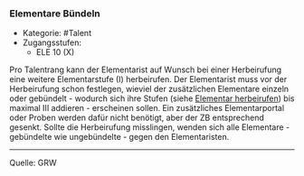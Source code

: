 ### Elementare Bündeln

- Kategorie: #Talent
- Zugangsstufen:
  - ELE 10 (X)

Pro Talentrang kann der Elementarist auf Wunsch bei einer Herbeirufung eine weitere Elementarstufe (I) herbeirufen. Der Elementarist muss vor der Herbeirufung schon festlegen, wieviel der zusätzlichen Elementare einzeln oder gebündelt - wodurch sich ihre Stufen (siehe [Elementar herbeirufen](../zauber/elementar-herbeirufen.md)) bis maximal III addieren - erscheinen sollen. Ein zusätzliches Elementarportal oder Proben werden dafür nicht benötigt, aber der ZB entsprechend gesenkt. Sollte die Herbeirufung misslingen, wenden sich alle Elementare - gebündelte wie ungebündelte - gegen den Elementaristen.

---

Quelle: GRW
